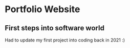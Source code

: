 # Portfolio Website

## First steps into software world

Had to update my first project into coding back in 2021 :) 